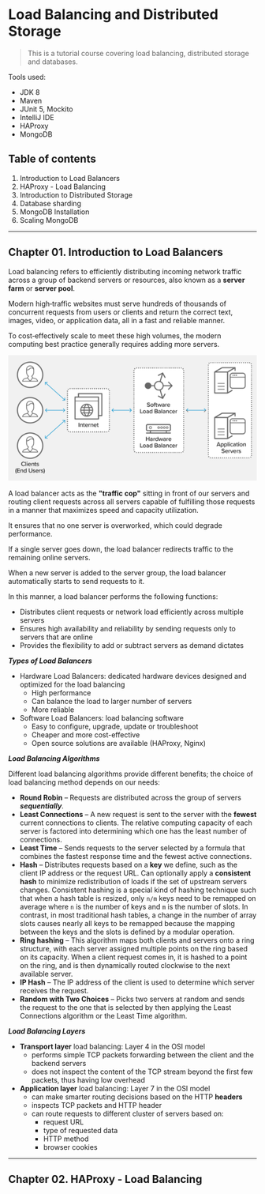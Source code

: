 # Load Balancing and Distributed Storage

> This is a tutorial course covering load balancing, distributed storage and databases.

Tools used:

- JDK 8
- Maven
- JUnit 5, Mockito
- IntelliJ IDE
- HAProxy
- MongoDB

## Table of contents

1. Introduction to Load Balancers
2. HAProxy - Load Balancing
3. Introduction to Distributed Storage
4. Database sharding
5. MongoDB Installation
6. Scaling MongoDB

---

## Chapter 01. Introduction to Load Balancers

Load balancing refers to efficiently distributing incoming network traffic across a group of backend servers or
resources, also known as a **server farm** or **server pool**.

Modern high‑traffic websites must serve hundreds of thousands of concurrent requests from users or clients and return
the correct text, images, video, or application data, all in a fast and reliable manner.

To cost‑effectively scale to meet these high volumes, the modern computing best practice generally requires adding more
servers.

![LoadBalancerOverview](LoadBalancerOverview.PNG)

A load balancer acts as the **"traffic cop"** sitting in front of our servers and routing client requests across all
servers capable of fulfilling those requests in a manner that maximizes speed and capacity utilization.

It ensures that no one server is overworked, which could degrade performance.

If a single server goes down, the load balancer redirects traffic to the remaining online servers.

When a new server is added to the server group, the load balancer automatically starts to send requests to it.

In this manner, a load balancer performs the following functions:

- Distributes client requests or network load efficiently across multiple servers
- Ensures high availability and reliability by sending requests only to servers that are online
- Provides the flexibility to add or subtract servers as demand dictates

**_Types of Load Balancers_**

- Hardware Load Balancers: dedicated hardware devices designed and optimized for the load balancing
    - High performance
    - Can balance the load to larger number of servers
    - More reliable
- Software Load Balancers: load balancing software
    - Easy to configure, upgrade, update or troubleshoot
    - Cheaper and more cost-effective
    - Open source solutions are available (HAProxy, Nginx)

**_Load Balancing Algorithms_**

Different load balancing algorithms provide different benefits; the choice of load balancing method depends on our
needs:

- **Round Robin** – Requests are distributed across the group of servers _**sequentially**_.
- **Least Connections** – A new request is sent to the server with the **fewest** current connections to clients. The
  relative computing capacity of each server is factored into determining which one has the least number of connections.
- **Least Time** – Sends requests to the server selected by a formula that combines the fastest response time and the
  fewest active connections.
- **Hash** – Distributes requests based on a **key** we define, such as the client IP address or the request URL.
  Can optionally apply a **consistent hash** to minimize redistribution of loads if the set of upstream servers changes.
  Consistent hashing is a special kind of hashing technique such that when a hash table is resized, only `n/m` keys need
  to be remapped on average where `n` is the number of keys and `m` is the number of slots. In contrast, in most
  traditional hash tables, a change in the number of array slots causes nearly all keys to be remapped because the
  mapping between the keys and the slots is defined by a modular operation.
- **Ring hashing** – This algorithm maps both clients and servers onto a ring structure, with each server assigned
  multiple points on the ring based on its capacity. When a client request comes in, it is hashed to a point on the
  ring, and is then dynamically routed clockwise to the next available server.
- **IP Hash** – The IP address of the client is used to determine which server receives the request.
- **Random with Two Choices** – Picks two servers at random and sends the request to the one that is selected by then
  applying the Least Connections algorithm or the Least Time algorithm.

**_Load Balancing Layers_**

- **Transport layer** load balancing: Layer 4 in the OSI model
    - performs simple TCP packets forwarding between the client and the backend servers
    - does not inspect the content of the TCP stream beyond the first few packets, thus having low overhead
- **Application layer** load balancing: Layer 7 in the OSI model
    - can make smarter routing decisions based on the HTTP **headers**
    - inspects TCP packets and HTTP header
    - can route requests to different cluster of servers based on:
        - request URL
        - type of requested data
        - HTTP method
        - browser cookies

---

## Chapter 02. HAProxy - Load Balancing
